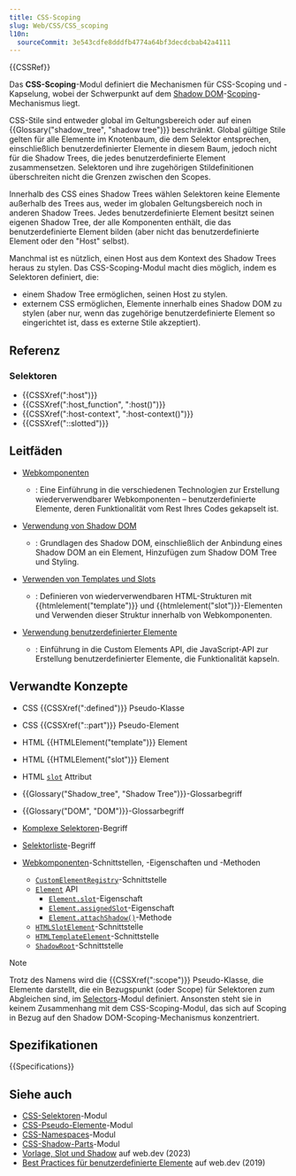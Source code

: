 ```yaml
---
title: CSS-Scoping
slug: Web/CSS/CSS_scoping
l10n:
  sourceCommit: 3e543cdfe8dddfb4774a64bf3decdcbab42a4111
---
```


{{CSSRef}}

Das **CSS-Scoping**-Modul definiert die Mechanismen für CSS-Scoping und -Kapselung, wobei der Schwerpunkt auf dem [Shadow DOM](/de/docs/Web/API/Web_components/Using_shadow_DOM)-[Scoping](https://css.oddbird.net/scope/)-Mechanismus liegt.

CSS-Stile sind entweder global im Geltungsbereich oder auf einen {{Glossary("shadow_tree", "shadow tree")}} beschränkt. Global gültige Stile gelten für alle Elemente im Knotenbaum, die dem Selektor entsprechen, einschließlich benutzerdefinierter Elemente in diesem Baum, jedoch nicht für die Shadow Trees, die jedes benutzerdefinierte Element zusammensetzen. Selektoren und ihre zugehörigen Stildefinitionen überschreiten nicht die Grenzen zwischen den Scopes.

Innerhalb des CSS eines Shadow Trees wählen Selektoren keine Elemente außerhalb des Trees aus, weder im globalen Geltungsbereich noch in anderen Shadow Trees. Jedes benutzerdefinierte Element besitzt seinen eigenen Shadow Tree, der alle Komponenten enthält, die das benutzerdefinierte Element bilden (aber nicht das benutzerdefinierte Element oder den "Host" selbst).

Manchmal ist es nützlich, einen Host aus dem Kontext des Shadow Trees heraus zu stylen. Das CSS-Scoping-Modul macht dies möglich, indem es Selektoren definiert, die:

- einem Shadow Tree ermöglichen, seinen Host zu stylen.
- externem CSS ermöglichen, Elemente innerhalb eines Shadow DOM zu stylen (aber nur, wenn das zugehörige benutzerdefinierte Element so eingerichtet ist, dass es externe Stile akzeptiert).

## Referenz

### Selektoren

- {{CSSXref(":host")}}
- {{CSSXref(":host_function", ":host()")}}
- {{CSSXref(":host-context", ":host-context()")}}
- {{CSSXref("::slotted")}}

## Leitfäden

- [Webkomponenten](/de/docs/Web/API/Web_components)

  - : Eine Einführung in die verschiedenen Technologien zur Erstellung wiederverwendbarer Webkomponenten – benutzerdefinierte Elemente, deren Funktionalität vom Rest Ihres Codes gekapselt ist.

- [Verwendung von Shadow DOM](/de/docs/Web/API/Web_components/Using_shadow_DOM)

  - : Grundlagen des Shadow DOM, einschließlich der Anbindung eines Shadow DOM an ein Element, Hinzufügen zum Shadow DOM Tree und Styling.

- [Verwenden von Templates und Slots](/de/docs/Web/API/Web_components/Using_templates_and_slots)

  - : Definieren von wiederverwendbaren HTML-Strukturen mit {{htmlelement("template")}} und {{htmlelement("slot")}}-Elementen und Verwenden dieser Struktur innerhalb von Webkomponenten.

- [Verwendung benutzerdefinierter Elemente](/de/docs/Web/API/Web_components/Using_custom_elements)
  - : Einführung in die Custom Elements API, die JavaScript-API zur Erstellung benutzerdefinierter Elemente, die Funktionalität kapseln.

## Verwandte Konzepte

- CSS {{CSSXref(":defined")}} Pseudo-Klasse
- CSS {{CSSXref("::part")}} Pseudo-Element

- HTML {{HTMLElement("template")}} Element
- HTML {{HTMLElement("slot")}} Element
- HTML [`slot`](/de/docs/Web/HTML/Reference/Global_attributes/slot) Attribut

- {{Glossary("Shadow_tree", "Shadow Tree")}}-Glossarbegriff
- {{Glossary("DOM", "DOM")}}-Glossarbegriff
- [Komplexe Selektoren](/de/docs/Web/CSS/CSS_selectors/Selector_structure#compound_selector)-Begriff
- [Selektorliste](/de/docs/Web/CSS/Selector_list)-Begriff

- [Webkomponenten](/de/docs/Web/API/Web_components)-Schnittstellen, -Eigenschaften und -Methoden
  - [`CustomElementRegistry`](/de/docs/Web/API/CustomElementRegistry)-Schnittstelle
  - [`Element`](/de/docs/Web/API/Element) API
    - [`Element.slot`](/de/docs/Web/API/Element/slot)-Eigenschaft
    - [`Element.assignedSlot`](/de/docs/Web/API/Element/assignedSlot)-Eigenschaft
    - [`Element.attachShadow()`](/de/docs/Web/API/Element/attachShadow)-Methode
  - [`HTMLSlotElement`](/de/docs/Web/API/HTMLSlotElement)-Schnittstelle
  - [`HTMLTemplateElement`](/de/docs/Web/API/HTMLTemplateElement)-Schnittstelle
  - [`ShadowRoot`](/de/docs/Web/API/ShadowRoot)-Schnittstelle

> [!NOTE]
> Trotz des Namens wird die {{CSSXref(":scope")}} Pseudo-Klasse, die Elemente darstellt, die ein Bezugspunkt (oder Scope) für Selektoren zum Abgleichen sind, im [Selectors](/de/docs/Web/CSS/CSS_selectors)-Modul definiert. Ansonsten steht sie in keinem Zusammenhang mit dem CSS-Scoping-Modul, das sich auf Scoping in Bezug auf den Shadow DOM-Scoping-Mechanismus konzentriert.

## Spezifikationen

{{Specifications}}

## Siehe auch

- [CSS-Selektoren](/de/docs/Web/CSS/CSS_selectors)-Modul
- [CSS-Pseudo-Elemente](/de/docs/Web/CSS/CSS_pseudo-elements)-Modul
- [CSS-Namespaces](/de/docs/Web/CSS/CSS_namespaces)-Modul
- [CSS-Shadow-Parts](/de/docs/Web/CSS/CSS_shadow_parts)-Modul
- [Vorlage, Slot und Shadow](https://web.dev/learn/html/template/) auf web.dev (2023)
- [Best Practices für benutzerdefinierte Elemente](https://web.dev/articles/custom-elements-best-practices) auf web.dev (2019)

